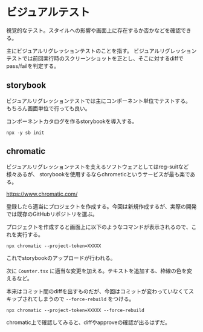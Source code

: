 # ビジュアルテスト

視覚的なテスト。スタイルへの影響や画面上に存在するか否かなどを確認できる。

主にビジュアルリグレッションテストのことを指す。
ビジュアルリグレッションテストでは前回実行時のスクリーンショットを正とし、そこに対するdiffでpass/failを判定する。

## storybook

ビジュアルリグレッションテストでは主にコンポーネント単位でテストする。
もちろん画面単位で行っても良い。

コンポーネントカタログを作るstorybookを導入する。

```
npx -y sb init
```

## chromatic

ビジュアルリグレッションテストを支えるソフトウェアとしてはreg-suitなど様々あるが、
storybookを使用するならchrometicというサービスが最も楽である。

https://www.chromatic.com/

登録したら適当にプロジェクトを作成する。今回は新規作成するが、実際の開発では既存のGitHubリポジトリを選ぶ。

プロジェクトを作成すると画面上に以下のようなコマンドが表示されるので、これを実行する。

```
npx chromatic --project-token=XXXXX
```

これでstorybookのアップロードが行われる。

次に `Counter.tsx` に適当な変更を加える。テキストを追加する、枠線の色を変えるなど。

本来はコミット間のdiffを出すものだが、今回はコミットが変わっていなくてスキップされてしまうので `--force-rebuild` をつける。

```
npx chromatic --project-token=XXXXX --force-rebuild
```

chromatic上で確認してみると、diffやapproveの確認が出るはずだ。